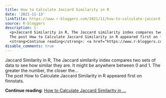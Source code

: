 ```yaml
---
title: How to Calculate Jaccard Similarity in R
date: '2021-11-13'
linkTitle: https://www.r-bloggers.com/2021/11/how-to-calculate-jaccard-similarity-in-r/
source: R-bloggers
description: |-
  <p>Jaccard Similarity in R, The Jaccard similarity index compares two sets of data to see how similar they are. It might be anywhere between 0 and 1. The greater the number, the closer the...<br />
  The post How to Calculate Jaccard Similarity in R appeared first on finnstats.</p>
  <strong>Continue reading</strong>: <a href="https://www.r-bloggers.com/2021/11/how-to-calculate-jaccard-similarity-in-r/">How to Calculate Jaccard Similarity in ...
disable_comments: true
---
```

<p>Jaccard Similarity in R, The Jaccard similarity index compares two sets of data to see how similar they are. It might be anywhere between 0 and 1. The greater the number, the closer the...<br />
The post How to Calculate Jaccard Similarity in R appeared first on finnstats.</p>
<strong>Continue reading</strong>: <a href="https://www.r-bloggers.com/2021/11/how-to-calculate-jaccard-similarity-in-r/">How to Calculate Jaccard Similarity in ...